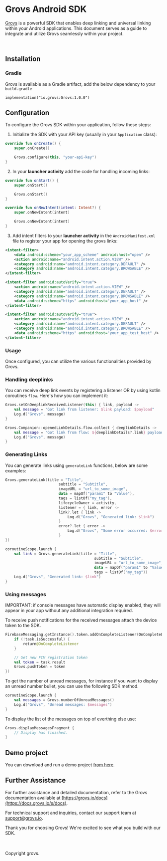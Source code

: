 # Grovs Android SDK

[Grovs](https://grovs.io) is a powerful SDK that enables deep linking and universal linking within your Android applications. This document serves as a guide to integrate and utilize Grovs seamlessly within your project.

<br />

## Installation

### Gradle

Grovs is available as a Gradle artifact, add the below dependency to your `build.gradle`

```
implementation("io.grovs:Grovs:1.0.0")
```

## Configuration

To configure the Grovs SDK within your application, follow these steps:

1. Initialize the SDK with your API key (usually in your `Application` class):

```kotlin
override fun onCreate() {
    super.onCreate()

    Grovs.configure(this, "your-api-key")
}
```

2. In your **launcher activity** add the code for handling incoming links:

```kotlin
override fun onStart() {
    super.onStart()

    Grovs.onStart()
}

override fun onNewIntent(intent: Intent?) {
    super.onNewIntent(intent)

    Grovs.onNewIntent(intent)
}
```

3. Add intent filters to your **launcher activity** in the `AndroidManifest.xml` file to register your app for opening the grovs links:

```xml
<intent-filter>
    <data android:scheme="your_app_scheme" android:host="open" />
    <action android:name="android.intent.action.VIEW" />
    <category android:name="android.intent.category.DEFAULT" />
    <category android:name="android.intent.category.BROWSABLE" />
</intent-filter>

<intent-filter android:autoVerify="true">
    <action android:name="android.intent.action.VIEW" />
    <category android:name="android.intent.category.DEFAULT" />
    <category android:name="android.intent.category.BROWSABLE" />
    <data android:scheme="https" android:host="your_app_host" />
</intent-filter>

<intent-filter android:autoVerify="true">
    <action android:name="android.intent.action.VIEW" />
    <category android:name="android.intent.category.DEFAULT" />
    <category android:name="android.intent.category.BROWSABLE" />
    <data android:scheme="https" android:host="your_app_test_host" />
</intent-filter>
```

### Usage

Once configured, you can utilize the various functionalities provided by Grovs.

### Handling deeplinks

You can receive deep link events by registering a listener OR by using kotlin coroutines `flow`. Here's how you can implement it:

```kotlin
Grovs.setOnDeeplinkReceivedListener(this) { link, payload ->
    val message = "Got link from listener: $link payload: $payload"
    Log.d("Grovs", message)
}
```

```kotlin
Grovs.Companion::openedLinkDetails.flow.collect { deeplinkDetails ->
    val message = "Got link from flow: ${deeplinkDetails?.link} payload: ${deeplinkDetails?.data}"
    Log.d("Grovs", message)
}
```

### Generating Links

You can generate links using `generateLink` functions, below are some examples:

```kotlin
Grovs.generateLink(title = "Title",
                        subtitle = "Subtitle",
                        imageURL = "url_to_some_image",
                        data = mapOf("param1" to "Value"),
                        tags = listOf("my_tag"),
                        lifecycleOwner = activity,
                        listener = { link, error ->
                        link?.let { link ->
                            Log.d("Grovs", "Generated link: $link")
                        }
                        error?.let { error ->
                            Log.d("Grovs", "Some error occurred: $error")
                        }
})
```

```kotlin
coroutineScope.launch {
    val link = Grovs.generateLink(title = "Title",
                                        subtitle = "Subtitle",
                                        imageURL = "url_to_some_image",
                                        data = mapOf("param1" to "Value"),
                                        tags = listOf("my_tag"))
    Log.d("Grovs", "Generated link: $link")
}
```

### Using messages

IMPORTANT: if console messages have automatic display enabled, they will appear in your app without any additional integration required.

To receive push notifications for the received messages attach the device token to the SDK.

```kotlin
FirebaseMessaging.getInstance().token.addOnCompleteListener(OnCompleteListener { task ->
    if (!task.isSuccessful) {
        return@OnCompleteListener
    }

    // Get new FCM registration token
    val token = task.result
    Grovs.pushToken = token
})
```

To get the number of unread messages, for instance if you want to display an unread number bullet, you can use the following SDK method.

```kotlin
coroutineScope.launch {
    val messages = Grovs.numberOfUnreadMessages()
    Log.d("Grovs", "Unread messages: $messages")
}
```

To display the list of the messages on top of everthing else use:

```kotlin
Grovs.displayMessagesFragment {
    // Display has finished.
}
```

## Demo project

You can download and run a demo project [from here](https://github.com/grovs-io/grovs-android-example-app).

## Further Assistance

For further assistance and detailed documentation, refer to the Grovs documentation available at [https://grovs.io/docs](https://docs.grovs.io/s/docs).

For technical support and inquiries, contact our support team at [support@grovs.io](mailto:support@grovs.io).

Thank you for choosing Grovs! We're excited to see what you build with our SDK.

<br />
<br />
Copyright grovs.
